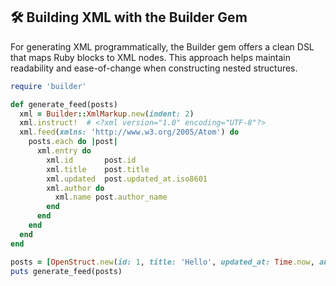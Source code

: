 ## 🛠️ Building XML with the Builder Gem
For generating XML programmatically, the Builder gem offers a clean DSL that maps Ruby blocks to XML nodes. This approach helps maintain readability and ease-of-change when constructing nested structures.

```ruby
require 'builder'

def generate_feed(posts)
  xml = Builder::XmlMarkup.new(indent: 2)
  xml.instruct!  # <?xml version="1.0" encoding="UTF-8"?>
  xml.feed(xmlns: 'http://www.w3.org/2005/Atom') do
    posts.each do |post|
      xml.entry do
        xml.id       post.id
        xml.title    post.title
        xml.updated  post.updated_at.iso8601
        xml.author do
          xml.name post.author_name
        end
      end
    end
  end
end

posts = [OpenStruct.new(id: 1, title: 'Hello', updated_at: Time.now, author_name: 'Alice')]
puts generate_feed(posts)
```